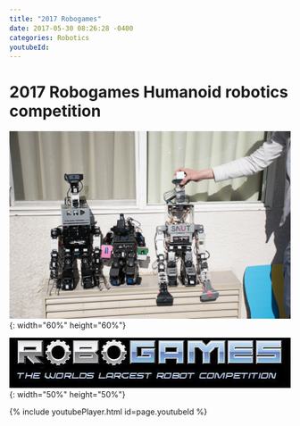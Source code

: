 ```yaml
---
title: "2017 Robogames"
date: 2017-05-30 08:26:28 -0400
categories: Robotics
youtubeId: 
---
```

# 2017 Robogames Humanoid robotics competition
![title](/photos/robogames_robot.jpg){: width="60%" height="60%"}

![title](/photos/robogames.jpeg){: width="50%" height="50%"}

{% include youtubePlayer.html id=page.youtubeId %}



